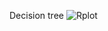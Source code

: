 Decision tree ![Rplot](https://github.com/user-attachments/assets/cddc3211-b6e9-4a4a-bed3-02c634be7bc9)
